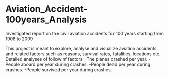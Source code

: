# Aviation_Accident-100years_Analysis
 Investigated report on  the civil aviation accidents for 100 years starting from 1908 to 2009 
 
 This project is meant to explore, analyse and visualize aviation accidents and related factors such as reasons, survival rates, fatalities, locations etc. Detailed analyses of followinf factors:
      -The planes crashed per year.
      -People aboard per year during crashes.
      -People dead per year during crashes.
      -People survived per year during crashes.

